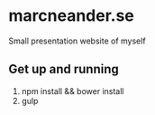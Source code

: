 # marcneander.se
Small presentation website of myself

## Get up and running
1. npm install && bower install
2. gulp
